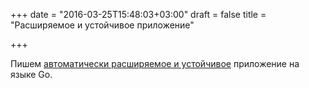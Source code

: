 +++
date = "2016-03-25T15:48:03+03:00"
draft = false
title = "Расширяемое и устойчивое приложение"

+++

<p>Пишем&nbsp;<a href="https://raygun.com/blog/2016/03/golang-auto-scaling/">автоматически расширяемое и устойчивое</a> приложение на языке Go.</p>

